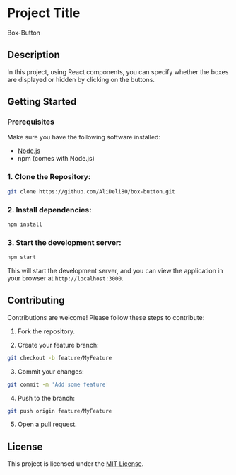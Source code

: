 # Project Title

Box-Button

## Description

In this project, using React components, you can specify whether the boxes are displayed or hidden by clicking on the buttons.

## Getting Started

### Prerequisites

Make sure you have the following software installed:  

- [Node.js](https://nodejs.org/)
- npm (comes with Node.js)  

### 1. Clone the Repository:

  ```sh
  git clone https://github.com/AliDeli80/box-button.git
  ```

### 2. Install dependencies:

  ```sh
  npm install
  ```

### 3. Start the development server:

  ```sh
  npm start
  ```

This will start the development server, and you can view the application in your browser at `http://localhost:3000`.

## Contributing

Contributions are welcome! Please follow these steps to contribute:

1. Fork the repository.

2. Create your feature branch:

```sh
git checkout -b feature/MyFeature
```

3. Commit your changes:

```sh
git commit -m 'Add some feature'
```

4. Push to the branch:

```sh
git push origin feature/MyFeature
```

5. Open a pull request.

## License

This project is licensed under the [MIT License](LICENSE).

